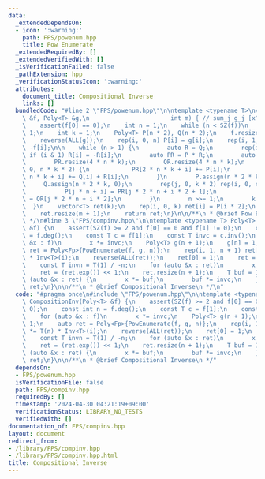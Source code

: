 ```yaml
---
data:
  _extendedDependsOn:
  - icon: ':warning:'
    path: FPS/powenum.hpp
    title: Pow Enumerate
  _extendedRequiredBy: []
  _extendedVerifiedWith: []
  _isVerificationFailed: false
  _pathExtension: hpp
  _verificationStatusIcon: ':warning:'
  attributes:
    document_title: Compositional Inverse
    links: []
  bundledCode: "#line 2 \"FPS/powenum.hpp\"\n\ntemplate <typename T>\nvector<T> PowEnumerate(Poly<T>\
    \ &f, Poly<T> &g,\n                       int m) { // sum_j g_j [x^j] f^i (i=0..m)\n\
    \    assert(f[0] == 0);\n    int n = 1;\n    while (n < SZ(f))\n        n <<=\
    \ 1;\n    int k = 1;\n    Poly<T> P(n * 2), Q(n * 2);\n    f.resize(n);\n    g.resize(n);\n\
    \    reverse(ALL(g));\n    rep(i, 0, n) P[i] = g[i];\n    rep(i, 1, n) Q[i] =\
    \ -f[i];\n\n    while (n > 1) {\n        auto R = Q;\n        rep(i, 0, SZ(R))\
    \ if (i & 1) R[i] = -R[i];\n        auto PR = P * R;\n        auto QR = Q * R;\n\
    \        PR.resize(4 * n * k);\n        QR.resize(4 * n * k);\n        rep(i,\
    \ 0, n * k * 2) {\n            PR[2 * n * k + i] += P[i];\n            QR[2 *\
    \ n * k + i] += Q[i] + R[i];\n        }\n        P.assign(n * 2 * k, 0);\n   \
    \     Q.assign(n * 2 * k, 0);\n        rep(j, 0, k * 2) rep(i, 0, n / 2) {\n \
    \           P[j * n + i] = PR[j * 2 * n + i * 2 + 1];\n            Q[j * n + i]\
    \ = QR[j * 2 * n + i * 2];\n        }\n        n >>= 1;\n        k <<= 1;\n  \
    \  }\n    vector<T> ret(k);\n    rep(i, 0, k) ret[i] = P[i * 2];\n    reverse(ALL(ret));\n\
    \    ret.resize(m + 1);\n    return ret;\n}\n\n/**\n * @brief Pow Enumerate\n\
    \ */\n#line 3 \"FPS/compinv.hpp\"\n\ntemplate <typename T> Poly<T> CompositionInv(Poly<T>\
    \ &f) {\n    assert(SZ(f) >= 2 and f[0] == 0 and f[1] != 0);\n    const int n\
    \ = f.deg();\n    const T c = f[1];\n    const T invc = c.inv();\n    for (auto\
    \ &x : f)\n        x *= invc;\n    Poly<T> g(n + 1);\n    g[n] = 1;\n    auto\
    \ ret = Poly<Fp>{PowEnumerate(f, g, n)};\n    rep(i, 1, n + 1) ret[i] *= T(n)\
    \ * Inv<T>(i);\n    reverse(ALL(ret));\n    ret[0] = 1;\n    ret = ret.log();\n\
    \    const T invn = T(1) / -n;\n    for (auto &x : ret)\n        x *= invn;\n\
    \    ret = (ret.exp()) << 1;\n    ret.resize(n + 1);\n    T buf = 1;\n    for\
    \ (auto &x : ret) {\n        x *= buf;\n        buf *= invc;\n    }\n    return\
    \ ret;\n}\n\n/**\n * @brief Compositional Inverse\n */\n"
  code: "#pragma once\n#include \"FPS/powenum.hpp\"\n\ntemplate <typename T> Poly<T>\
    \ CompositionInv(Poly<T> &f) {\n    assert(SZ(f) >= 2 and f[0] == 0 and f[1] !=\
    \ 0);\n    const int n = f.deg();\n    const T c = f[1];\n    const T invc = c.inv();\n\
    \    for (auto &x : f)\n        x *= invc;\n    Poly<T> g(n + 1);\n    g[n] =\
    \ 1;\n    auto ret = Poly<Fp>{PowEnumerate(f, g, n)};\n    rep(i, 1, n + 1) ret[i]\
    \ *= T(n) * Inv<T>(i);\n    reverse(ALL(ret));\n    ret[0] = 1;\n    ret = ret.log();\n\
    \    const T invn = T(1) / -n;\n    for (auto &x : ret)\n        x *= invn;\n\
    \    ret = (ret.exp()) << 1;\n    ret.resize(n + 1);\n    T buf = 1;\n    for\
    \ (auto &x : ret) {\n        x *= buf;\n        buf *= invc;\n    }\n    return\
    \ ret;\n}\n\n/**\n * @brief Compositional Inverse\n */"
  dependsOn:
  - FPS/powenum.hpp
  isVerificationFile: false
  path: FPS/compinv.hpp
  requiredBy: []
  timestamp: '2024-04-30 04:21:19+09:00'
  verificationStatus: LIBRARY_NO_TESTS
  verifiedWith: []
documentation_of: FPS/compinv.hpp
layout: document
redirect_from:
- /library/FPS/compinv.hpp
- /library/FPS/compinv.hpp.html
title: Compositional Inverse
---
```

